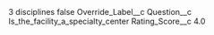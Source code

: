 <?xml version="1.0" encoding="UTF-8"?>
<CustomMetadata xmlns="http://soap.sforce.com/2006/04/metadata" xmlns:xsi="http://www.w3.org/2001/XMLSchema-instance" xmlns:xsd="http://www.w3.org/2001/XMLSchema">
    <label>3 disciplines</label>
    <protected>false</protected>
    <values>
        <field>Override_Label__c</field>
        <value xsi:nil="true"/>
    </values>
    <values>
        <field>Question__c</field>
        <value xsi:type="xsd:string">Is_the_facility_a_specialty_center</value>
    </values>
    <values>
        <field>Rating_Score__c</field>
        <value xsi:type="xsd:double">4.0</value>
    </values>
</CustomMetadata>
